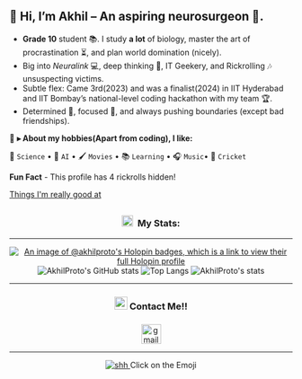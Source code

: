 <h2 align="left">👋 Hi, I’m Akhil – An aspiring neurosurgeon 🧠.</h2>




- **Grade 10** student 📚. I study **a lot** of biology, master the art of procrastination ⏳, and plan world domination (nicely).
- Big into *Neuralink* 💻, deep thinking 🤔, IT Geekery, and Rickrolling 🎶 unsuspecting victims.
- Subtle flex: Came 3rd(2023) and was a finalist(2024) in IIT Hyderabad and IIT Bombay’s national-level coding hackathon with my team 🏆.
- Determined 💪, focused 🎯, and always pushing boundaries (except bad friendships).

👾 **▸ About my hobbies(Apart from coding), I like:**

🔬 `Science` • 🤖 `AI` • 🖌️ `Movies` • 📚 `Learning` • 🎧 `Music`• 🏏 `Cricket` 

**Fun Fact** - This profile has 4 rickrolls hidden!

[Things I'm really good at](https://creations.mtdv.me/akhilproto)

##

</div>

###

<div align="center">

### <a href="https://emoji.gg/emoji/3716-blurple-github"><img src="https://cdn3.emoji.gg/emojis/3716-blurple-github.png" width="20px" height="20px" alt="BlurpleGithub-emoji"></a>&#160; My Stats:
---
[![An image of @akhilproto's Holopin badges, which is a link to view their full Holopin profile](https://holopin.me/akhilproto)](https://holopin.io/@akhilproto)
![AkhilProto's GitHub stats](https://github-readme-stats-git-masterrstaa-rickstaa.vercel.app/api?username=AkhilProto&&show_icons=true&theme=tokyonight)
![Top Langs](https://github-readme-stats.vercel.app/api/top-langs/?username=Akhilproto&layout=compact&theme=tokyonight)
![AkhilProto's stats](https://github-readme-streak-stats.herokuapp.com/?user=AkhilProto&theme=dark&ring=e73737&currStreakNum=ffffff&hide_border=true&background=0E1118)


  ---
### <a href="https://emoji.gg/emoji/5606-dontknow"><img src="https://cdn3.emoji.gg/emojis/5606-dontknow.png" width="23px" height="23px" alt="dontknow"></a> Contact Me!!
###

<div align="center">

  <a href="mailto:duvvaakhil.0@gmail.com" target="_blank">
    <img src="https://img.shields.io/static/v1?message=Gmail&logo=gmail&label=&color=D14836&logoColor=white&labelColor=&style=for-the-badge" height="35" alt="gmail logo"  />
  </a>
</div>

---
    
 <a href="https://www.youtube.com/watch?v=xvFZjo5PgG0" target="_blank">
    <img src="https://cdn3.emoji.gg/emojis/7857-shhh.png" alt="shh"  />
  </a>
Click on the Emoji
  
</div>
